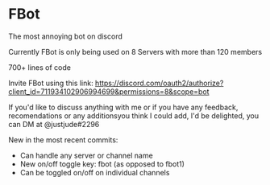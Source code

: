 # FBot
The most annoying bot on discord

Currently FBot is only being used on 8 Servers with more than 120 members

700+ lines of code


Invite FBot using this link:
https://discord.com/oauth2/authorize?client_id=711934102906994699&permissions=8&scope=bot

If you'd like to discuss anything with me or if you have any feedback, recomendations or any additionsyou think I could add, I'd be delighted, you can DM at @justjude#2296




New in the most recent commits:
- Can handle any server or channel name
- New on/off toggle key: fbot (as opposed to fbot1)
- Can be toggled on/off on individual channels
